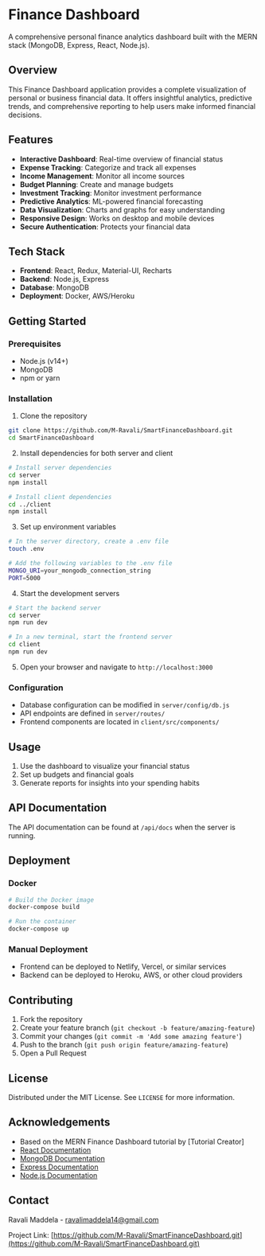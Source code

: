 # Finance Dashboard

A comprehensive personal finance analytics dashboard built with the MERN stack (MongoDB, Express, React, Node.js).


## Overview

This Finance Dashboard application provides a complete visualization of personal or business financial data. It offers insightful analytics, predictive trends, and comprehensive reporting to help users make informed financial decisions.

## Features

- **Interactive Dashboard**: Real-time overview of financial status
- **Expense Tracking**: Categorize and track all expenses
- **Income Management**: Monitor all income sources
- **Budget Planning**: Create and manage budgets
- **Investment Tracking**: Monitor investment performance
- **Predictive Analytics**: ML-powered financial forecasting
- **Data Visualization**: Charts and graphs for easy understanding
- **Responsive Design**: Works on desktop and mobile devices
- **Secure Authentication**: Protects your financial data

## Tech Stack

- **Frontend**: React, Redux, Material-UI, Recharts
- **Backend**: Node.js, Express
- **Database**: MongoDB
- **Deployment**: Docker, AWS/Heroku

## Getting Started

### Prerequisites

- Node.js (v14+)
- MongoDB
- npm or yarn

### Installation

1. Clone the repository
```bash
git clone https://github.com/M-Ravali/SmartFinanceDashboard.git
cd SmartFinanceDashboard
```

2. Install dependencies for both server and client
```bash
# Install server dependencies
cd server
npm install

# Install client dependencies
cd ../client
npm install
```

3. Set up environment variables
```bash
# In the server directory, create a .env file
touch .env

# Add the following variables to the .env file
MONGO_URI=your_mongodb_connection_string
PORT=5000
```

4. Start the development servers
```bash
# Start the backend server
cd server
npm run dev

# In a new terminal, start the frontend server
cd client
npm run dev
```

5. Open your browser and navigate to `http://localhost:3000`

### Configuration

- Database configuration can be modified in `server/config/db.js`
- API endpoints are defined in `server/routes/`
- Frontend components are located in `client/src/components/`

## Usage

1. Use the dashboard to visualize your financial status
2. Set up budgets and financial goals
3. Generate reports for insights into your spending habits

## API Documentation

The API documentation can be found at `/api/docs` when the server is running.

## Deployment

### Docker

```bash
# Build the Docker image
docker-compose build

# Run the container
docker-compose up
```

### Manual Deployment

- Frontend can be deployed to Netlify, Vercel, or similar services
- Backend can be deployed to Heroku, AWS, or other cloud providers

## Contributing

1. Fork the repository
2. Create your feature branch (`git checkout -b feature/amazing-feature`)
3. Commit your changes (`git commit -m 'Add some amazing feature'`)
4. Push to the branch (`git push origin feature/amazing-feature`)
5. Open a Pull Request

## License

Distributed under the MIT License. See `LICENSE` for more information.

## Acknowledgements

- Based on the MERN Finance Dashboard tutorial by [Tutorial Creator]
- [React Documentation](https://reactjs.org/docs/getting-started.html)
- [MongoDB Documentation](https://docs.mongodb.com/)
- [Express Documentation](https://expressjs.com/)
- [Node.js Documentation](https://nodejs.org/en/docs/)

## Contact

Ravali Maddela - ravalimaddela14@gmail.com

Project Link: [https://github.com/M-Ravali/SmartFinanceDashboard.git](https://github.com/M-Ravali/SmartFinanceDashboard.git)
